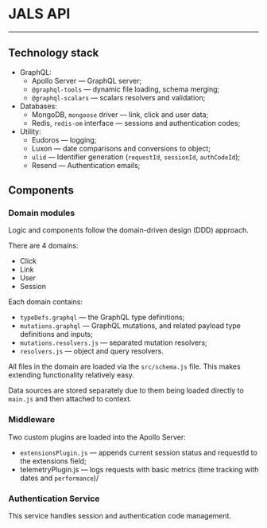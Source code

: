 # JALS API

---

## Technology stack

- GraphQL:
  - Apollo Server — GraphQL server;
  - `@graphql-tools` — dynamic file loading, schema merging;
  - `@graphql-scalars` — scalars resolvers and validation;
- Databases:
  - MongoDB, `mongoose` driver — link, click and user data;
  - Redis, `redis-om` interface — sessions and authentication codes;
- Utility:
  - Eudoros — logging;
  - Luxon — date comparisons and conversions to object;
  - `ulid` — Identifier generation (`requestId`, `sessionId`, `authCodeId`);
  - Resend — Authentication emails;

## Components

### Domain modules

Logic and components follow the domain-driven design (DDD) approach.

There are 4 domains:
- Click
- Link
- User
- Session

Each domain contains:
- `typeDefs.graphql` — the GraphQL type definitions;
- `mutations.graphql` — GraphQL mutations, and related payload type definitions and inputs;
- `mutations.resolvers.js` — separated mutation resolvers;
- `resolvers.js` — object and query resolvers.

All files in the domain are loaded via the `src/schema.js` file. This makes extending functionality relatively easy.

Data sources are stored separately due to them being loaded directly to `main.js` and then attached to context.

### Middleware

Two custom plugins are loaded into the Apollo Server:
- `extensionsPlugin.js` — appends current session status and requestId to the extensions field;
- telemetryPlugin.js — logs requests with basic metrics (time tracking with dates and `performance`)/

### Authentication Service

This service handles session and authentication code management. 